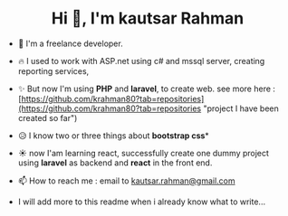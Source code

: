 <h1 align="center">Hi 👋, I'm kautsar Rahman</h1>

- 🔭 I'm a freelance developer.

- :fire: I used to work with ASP.net using c# and mssql server, creating reporting services,

- ✨ But now I'm using **PHP** and **laravel**, to create web. see more here : [https://github.com/krahman80?tab=repositories](https://github.com/krahman80?tab=repositories "project I have been created so far")

- :disappointed_relieved: I know two or three things about **bootstrap css***

- :sunny: now I'am learning react, successfully create one dummy project using **laravel** as backend and **react** in the front end.

- 📫 How to reach me : email to kautsar.rahman@gmail.com

- I will add more to this readme when i already know what to write...

<!--
**krahman80/krahman80** is a ✨ _special_ ✨ repository because its `README.md` (this file) appears on your GitHub profile.

Here are some ideas to get you started:

- 🔭 I’m currently working on ...
- 🌱 I’m currently learning ...
- 👯 I’m looking to collaborate on ...
- 🤔 I’m looking for help with ...
- 💬 Ask me about ...
- 📫 How to reach me: ...
- 😄 Pronouns: ...
- ⚡ Fun fact: ...
-->

